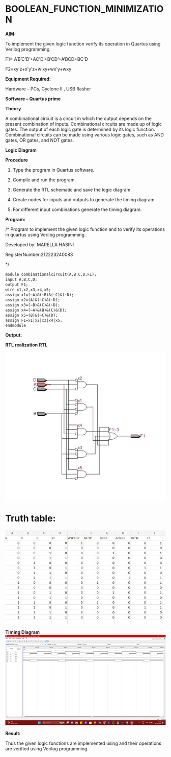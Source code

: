 # BOOLEAN_FUNCTION_MINIMIZATION

**AIM:**

To implement the given logic function verify its operation in Quartus using Verilog programming.

F1= A’B’C’D’+AC’D’+B’CD’+A’BCD+BC’D 

F2=xy’z+x’y’z+w’xy+wx’y+wxy

**Equipment Required:**

Hardware – PCs, Cyclone II , USB flasher

**Software – Quartus prime**

**Theory**

A combinational circuit is a circuit in which the output depends on the present combination of inputs. Combinational circuits are made up of logic gates. The output of each logic gate is determined by its logic function. Combinational circuits can be made using various logic gates, such as AND gates, OR gates, and NOT gates.

**Logic Diagram**

**Procedure**

1.	Type the program in Quartus software.

2.	Compile and run the program.

3.	Generate the RTL schematic and save the logic diagram.

4.	Create nodes for inputs and outputs to generate the timing diagram.

5.	For different input combinations generate the timing diagram.


**Program:**

/* Program to implement the given logic function and to verify its operations in quartus using Verilog programming. 

Developed by: MARELLA HASINI

RegisterNumber:212223240083

*/
```
module combinationalcircuit(A,B,C,D,F1); 
input A,B,C,D; 
output F1; 
wire x1,x2,x3,x4,x5; 
assign x1=(~A)&(~B)&(~C)&(~D); 
assign x2=(A)&(~C)&(~D); 
assign x3=(~B)&(C)&(~D); 
assign x4=(~A)&(B)&(C)&(D); 
assign x5=(B)&(~C)&(D); 
assign F1=x1|x2|x3|x4|x5; 
endmodule
```

**Output:**

**RTL realization**
**RTL**


![OUTPUT](<RTL realization 2.jpg>)

# Truth table:
![OUTPUT](<Truth table 2.jpg>)

**Timing Diagram**
![OUTPUT](<Timing diagram 2.png>)

**Result:**

Thus the given logic functions are implemented using and their operations are verified using Verilog programming.

